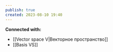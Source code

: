 ```yaml
---
publish: true
created: 2023-08-10 19:40
---
```





**Connected with:**
- [[Vector space V|Векторное пространство]]
- [[Basis VS]] 



